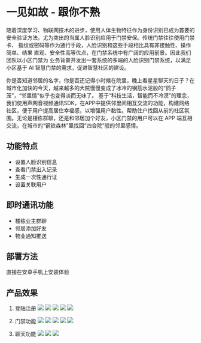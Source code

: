 # 一见如故 - 跟你不熟

随着深度学习、物联网技术的进步，使用人体生物特征作为身份识别已成为首要的 安全验证方法。尤为突出的当属人脸识别应用于门禁安保。传统门禁往往使用门禁卡、 指纹或密码等作为通行手段，人脸识别和这些手段相比具有非接触性、操作简单、结果 直观、安全性高等优点，在门禁系统中有广阔的应用前景。因此我们团队以小区门禁为 业务背景开发出一套系统的多端的人脸识别门禁系统，以满足小区基于 AI 智慧门禁的需求，促进智慧社区的建设。

你是否知道邻居的名字，你是否还记得小时候在院里，晚上看星星聊天的日子？在城市化加快的今天，越来越多的大院慢慢变成了冰冷的钢筋水泥般的“鸽子笼”，“邻里情”似乎也变得淡而无味了。
基于“科技生活，智能而不冷漠”的理念，我们使用声网音视频通讯SDK，在APP中提供邻里间相互交流的功能，构建网络社区，便于用户提高居住幸福感，以增强用户黏性。帮助住户找回从前的社区氛围。无论是楼栋群聊，还是和邻居加个好友，小区门禁的用户可以在 APP 端互相交流，在城市的“钢铁森林”里找回“四合院”般的邻里感情。

## 功能特点
* 设置人脸识别信息
* 查看门禁出入记录
* 生成一次性通行证
* 设置关联用户

## 即时通讯功能
* 楼栋业主群聊
* 邻居添加好友
* 物业通知推送

## 部署方法
直接在安卓手机上安装体验

## 产品效果

1. 登陆注册
![](images/登录.jpg)
![](images/注册.jpg)
![](images/短信验证码.jpg)
![](images/验证个人信息.jpg)
![](images/设置密码.jpg)

2. 门禁功能
![](images/主页.jpg)
![](images/门禁查看.jpg)
![](images/出入记录.jpg)
![](images/通行二维码.jpg)
![](images/个人信息.jpg)

3. 聊天功能
![](images/消息列表.jpg)
![](images/好友列表.jpg)
![](images/聊天界面.jpg)
